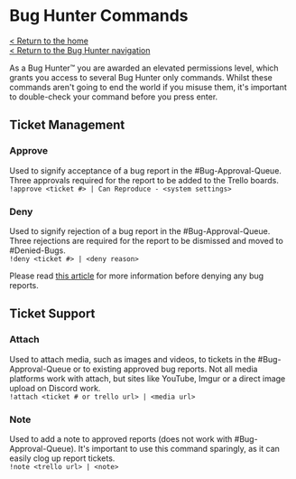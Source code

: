 # Bug Hunter Commands
[< Return to the home](/index)  
[< Return to the Bug Hunter navigation](/bugs/bug-hunters)

As a Bug Hunter™ you are awarded an elevated permissions level, which grants you access to several Bug Hunter only commands.  Whilst these commands aren't going to end the world if you misuse them, it's important to double-check your command before you press enter.

## Ticket Management
### Approve
Used to signify acceptance of a bug report in the #Bug-Approval-Queue. Three approvals required for the report to be added to the Trello boards.  
`!approve <ticket #> | Can Reproduce - <system settings>`

### Deny
Used to signify rejection of a bug report in the #Bug-Approval-Queue. Three rejections are required for the report to be dismissed and moved to #Denied-Bugs.  
`!deny <ticket #> | <deny reason>`  

Please read [this article](bugs/bug-hunters/approve-deny) for more information before denying any bug reports.

## Ticket Support
### Attach
Used to attach media, such as images and videos, to tickets in the #Bug-Approval-Queue or to existing approved bug reports. Not all media platforms work with attach, but sites like YouTube, Imgur or a direct image upload on Discord work.  
`!attach <ticket # or trello url> | <media url>`

### Note
Used to add a note to approved reports (does not work with #Bug-Approval-Queue). It's important to use this command sparingly, as it can easily clog up report tickets.  
`!note <trello url> | <note>`

